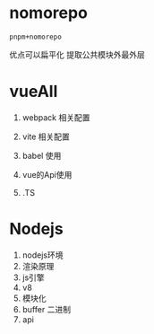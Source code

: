 # nomorepo
    pnpm+nomorepo 
   优点可以扁平化 提取公共模块外最外层

#  vueAll

1. webpack  相关配置

2. vite 相关配置

3. babel 使用

4. vue的Api使用

5. .TS

# Nodejs
1. nodejs环境
2. 渲染原理
3. js引擎
4. v8
5. 模块化
6. buffer 二进制
7. api
